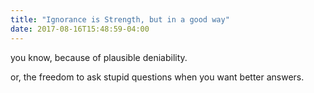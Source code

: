 ```yaml
---
title: "Ignorance is Strength, but in a good way"
date: 2017-08-16T15:48:59-04:00
---
```

you know, because of plausible deniability.

or, the freedom to ask stupid questions when you want better answers.

